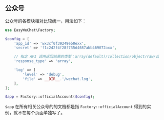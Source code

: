 ## 公众号

公众号的各模块相对比较统一，用法如下：


```php
use EasyWeChat\Factory;

$config = [
    'app_id' => 'wx3cf0f39249eb0exx',
    'secret' => 'f1c242f4f28f735d4687abb469072axx',

    // 指定 API 调用返回结果的类型：array(default)/collection/object/raw/自定义类名
    'response_type' => 'array',

    'log' => [
        'level' => 'debug',
        'file' => __DIR__.'/wechat.log',
    ],
];

$app = Factory::officialAccount($config);
```

`$app` 在所有相关公众号的的文档都是指 `Factory::officialAccount` 得到的实例，就不在每个页面单独写了。